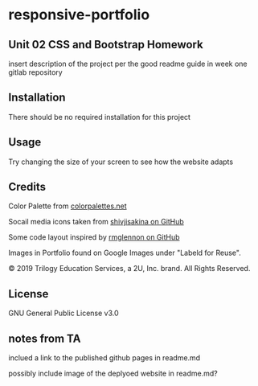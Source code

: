# responsive-portfolio

## Unit 02 CSS and Bootstrap Homework

insert description of the project per the good readme guide in week one gitlab repository

## Installation

There should be no required installation for this project

## Usage

Try changing the size of your screen to see how the website adapts

## Credits

Color Palette from [colorpalettes.net](https://colorpalettes.net/color-palette-1398/)

Socail media icons taken from [shivjisakina on GitHub](https://github.com/shivjisakina)

Some code layout inspired by [rmglennon on GitHub](https://github.com/rmglennon)

Images in Portfolio found on Google Images under "Labeld for Reuse".

© 2019 Trilogy Education Services, a 2U, Inc. brand. All Rights Reserved.

## License

GNU General Public License v3.0

## notes from TA

inclued a link to the published github pages in readme.md

possibly include image of the deplyoed website in readme.md?